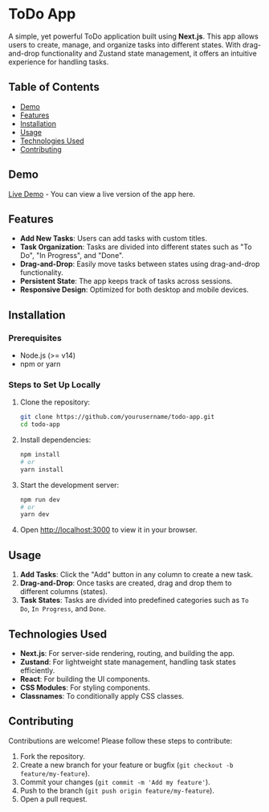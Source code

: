 

# ToDo App

A simple, yet powerful ToDo application built using **Next.js**. This app allows users to create, manage, and organize tasks into different states. With drag-and-drop functionality and Zustand state management, it offers an intuitive experience for handling tasks.

## Table of Contents

- [Demo](#demo)
- [Features](#features)
- [Installation](#installation)
- [Usage](#usage)
- [Technologies Used](#technologies-used)
- [Contributing](#contributing)

## Demo

[Live Demo](https://next-todo-app-swart.vercel.app/) - You can view a live version of the app here.

## Features

- **Add New Tasks**: Users can add tasks with custom titles.
- **Task Organization**: Tasks are divided into different states such as "To Do", "In Progress", and "Done".
- **Drag-and-Drop**: Easily move tasks between states using drag-and-drop functionality.
- **Persistent State**: The app keeps track of tasks across sessions.
- **Responsive Design**: Optimized for both desktop and mobile devices.
  
## Installation

### Prerequisites
- Node.js (>= v14)
- npm or yarn

### Steps to Set Up Locally

1. Clone the repository:
   ```bash
   git clone https://github.com/yourusername/todo-app.git
   cd todo-app
   ```

2. Install dependencies:
   ```bash
   npm install
   # or
   yarn install
   ```

3. Start the development server:
   ```bash
   npm run dev
   # or
   yarn dev
   ```

4. Open [http://localhost:3000](http://localhost:3000) to view it in your browser.

## Usage

1. **Add Tasks**: Click the "Add" button in any column to create a new task.
2. **Drag-and-Drop**: Once tasks are created, drag and drop them to different columns (states).
3. **Task States**: Tasks are divided into predefined categories such as `To Do`, `In Progress`, and `Done`.

## Technologies Used

- **Next.js**: For server-side rendering, routing, and building the app.
- **Zustand**: For lightweight state management, handling task states efficiently.
- **React**: For building the UI components.
- **CSS Modules**: For styling components.
- **Classnames**: To conditionally apply CSS classes.


## Contributing

Contributions are welcome! Please follow these steps to contribute:

1. Fork the repository.
2. Create a new branch for your feature or bugfix (`git checkout -b feature/my-feature`).
3. Commit your changes (`git commit -m 'Add my feature'`).
4. Push to the branch (`git push origin feature/my-feature`).
5. Open a pull request.


